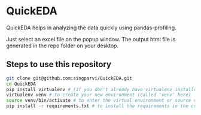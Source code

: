 # QuickEDA
QuickEDA helps in analyzing the data quickly using pandas-profiling.

Just select an excel file on the popup window. The output html file is generated in the repo folder on your desktop.


## Steps to use this repository
``` bash
git clone git@github.com:singparvi/QuickEDA.git
cd QuickEDA
pip install virtualenv # (if you don't already have virtualenv installed) or python -m venv venv and skip the next line
virtualenv venv # to create your new environment (called 'venv' here)
source venv/bin/activate # to enter the virtual environment or source venv/Scripts/activate
pip install -r requirements.txt # to install the requirements in the current environment
```